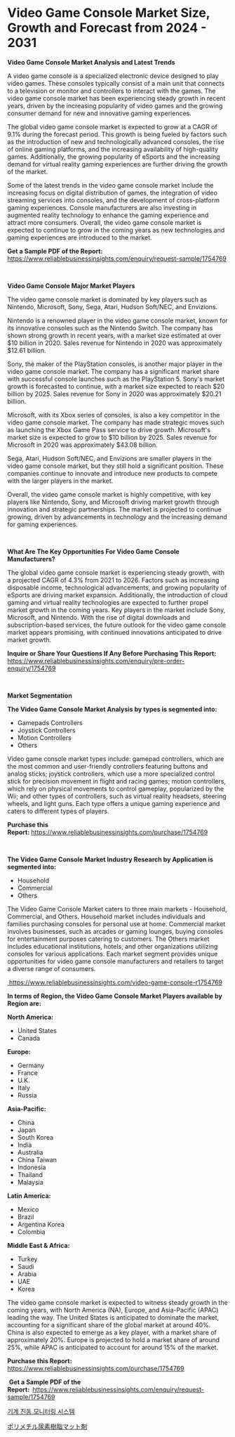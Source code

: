 <p><h1>Video Game Console Market Size, Growth and Forecast from 2024 - 2031</h1></p><p><strong>Video Game Console Market Analysis and Latest Trends</strong></p>
<p><p>A video game console is a specialized electronic device designed to play video games. These consoles typically consist of a main unit that connects to a television or monitor and controllers to interact with the games. The video game console market has been experiencing steady growth in recent years, driven by the increasing popularity of video games and the growing consumer demand for new and innovative gaming experiences.</p><p>The global video game console market is expected to grow at a CAGR of 9.1% during the forecast period. This growth is being fueled by factors such as the introduction of new and technologically advanced consoles, the rise of online gaming platforms, and the increasing availability of high-quality games. Additionally, the growing popularity of eSports and the increasing demand for virtual reality gaming experiences are further driving the growth of the market.</p><p>Some of the latest trends in the video game console market include the increasing focus on digital distribution of games, the integration of video streaming services into consoles, and the development of cross-platform gaming experiences. Console manufacturers are also investing in augmented reality technology to enhance the gaming experience and attract more consumers. Overall, the video game console market is expected to continue to grow in the coming years as new technologies and gaming experiences are introduced to the market.</p></p>
<p><strong>Get a Sample PDF of the Report:&nbsp;</strong> <a href="https://www.reliablebusinessinsights.com/enquiry/request-sample/1754769">https://www.reliablebusinessinsights.com/enquiry/request-sample/1754769</a></p>
<p>&nbsp;</p>
<p><strong>Video Game Console Major Market Players</strong></p>
<p><p>The video game console market is dominated by key players such as Nintendo, Microsoft, Sony, Sega, Atari, Hudson Soft/NEC, and Envizions. </p><p>Nintendo is a renowned player in the video game console market, known for its innovative consoles such as the Nintendo Switch. The company has shown strong growth in recent years, with a market size estimated at over $10 billion in 2020. Sales revenue for Nintendo in 2020 was approximately $12.61 billion.</p><p>Sony, the maker of the PlayStation consoles, is another major player in the video game console market. The company has a significant market share with successful console launches such as the PlayStation 5. Sony's market growth is forecasted to continue, with a market size expected to reach $20 billion by 2025. Sales revenue for Sony in 2020 was approximately $20.21 billion.</p><p>Microsoft, with its Xbox series of consoles, is also a key competitor in the video game console market. The company has made strategic moves such as launching the Xbox Game Pass service to drive growth. Microsoft's market size is expected to grow to $10 billion by 2025. Sales revenue for Microsoft in 2020 was approximately $43.08 billion.</p><p>Sega, Atari, Hudson Soft/NEC, and Envizions are smaller players in the video game console market, but they still hold a significant position. These companies continue to innovate and introduce new products to compete with the larger players in the market.</p><p>Overall, the video game console market is highly competitive, with key players like Nintendo, Sony, and Microsoft driving market growth through innovation and strategic partnerships. The market is projected to continue growing, driven by advancements in technology and the increasing demand for gaming experiences.</p></p>
<p>&nbsp;</p>
<p><strong>What Are The Key Opportunities For Video Game Console Manufacturers?</strong></p>
<p><p>The global video game console market is experiencing steady growth, with a projected CAGR of 4.3% from 2021 to 2026. Factors such as increasing disposable income, technological advancements, and growing popularity of eSports are driving market expansion. Additionally, the introduction of cloud gaming and virtual reality technologies are expected to further propel market growth in the coming years. Key players in the market include Sony, Microsoft, and Nintendo. With the rise of digital downloads and subscription-based services, the future outlook for the video game console market appears promising, with continued innovations anticipated to drive market growth.</p></p>
<p><strong>Inquire or Share Your Questions If Any Before Purchasing This Report:</strong> <a href="https://www.reliablebusinessinsights.com/enquiry/pre-order-enquiry/1754769">https://www.reliablebusinessinsights.com/enquiry/pre-order-enquiry/1754769</a></p>
<p>&nbsp;</p>
<p><strong>Market Segmentation</strong></p>
<p><strong>The Video Game Console Market Analysis by types is segmented into:</strong></p>
<p><ul><li>Gamepads Controllers</li><li>Joystick Controllers</li><li>Motion Controllers</li><li>Others</li></ul></p>
<p><p>Video game console market types include: gamepad controllers, which are the most common and user-friendly controllers featuring buttons and analog sticks; joystick controllers, which use a more specialized control stick for precision movement in flight and racing games; motion controllers, which rely on physical movements to control gameplay, popularized by the Wii; and other types of controllers, such as virtual reality headsets, steering wheels, and light guns. Each type offers a unique gaming experience and caters to different types of players.</p></p>
<p><strong>Purchase this Report:&nbsp;</strong><a href="https://www.reliablebusinessinsights.com/purchase/1754769">https://www.reliablebusinessinsights.com/purchase/1754769</a></p>
<p>&nbsp;</p>
<p><strong>The Video Game Console Market Industry Research by Application is segmented into:</strong></p>
<p><ul><li>Household</li><li>Commercial</li><li>Others</li></ul></p>
<p><p>The Video Game Console Market caters to three main markets - Household, Commercial, and Others. Household market includes individuals and families purchasing consoles for personal use at home. Commercial market involves businesses, such as arcades or gaming lounges, buying consoles for entertainment purposes catering to customers. The Others market includes educational institutions, hotels, and other organizations utilizing consoles for various applications. Each market segment provides unique opportunities for video game console manufacturers and retailers to target a diverse range of consumers.</p></p>
<p><a href="https://www.reliablebusinessinsights.com/video-game-console-r1754769">&nbsp;https://www.reliablebusinessinsights.com/video-game-console-r1754769</a></p>
<p><strong>In terms of Region, the Video Game Console Market Players available by Region are:</strong></p>
<p>
    <p> <strong> North America: </strong>
        <ul>
            <li>United States</li>
            <li>Canada</li>
        </ul>
        </p> 
    <p> <strong> Europe: </strong>
        <ul>
            <li>Germany</li>
            <li>France</li>
            <li>U.K.</li>
            <li>Italy</li>
            <li>Russia</li>
        </ul>
        </p> 
    <p> <strong> Asia-Pacific: </strong>
        <ul>
            <li>China</li>
            <li>Japan</li>
            <li>South Korea</li>
            <li>India</li>
            <li>Australia</li>
            <li>China Taiwan</li>
            <li>Indonesia</li>
            <li>Thailand</li>
            <li>Malaysia</li>
        </ul>
        </p> 
    <p> <strong> Latin America: </strong>
        <ul>
            <li>Mexico</li>
            <li>Brazil</li>
            <li>Argentina Korea</li>
            <li>Colombia</li>
        </ul>
        </p> 
    <p> <strong> Middle East & Africa: </strong>
        <ul>
            <li>Turkey</li>
            <li>Saudi</li>
            <li>Arabia</li>
            <li>UAE</li>
            <li>Korea</li>
        </ul>
    </p>
    </p>
<p><p>The video game console market is expected to witness steady growth in the coming years, with North America (NA), Europe, and Asia-Pacific (APAC) leading the way. The United States is anticipated to dominate the market, accounting for a significant share of the global market at around 40%. China is also expected to emerge as a key player, with a market share of approximately 20%. Europe is projected to hold a market share of around 25%, while APAC is anticipated to account for around 15% of the market.</p></p>
<p><strong>Purchase this Report: </strong><a href="https://www.reliablebusinessinsights.com/purchase/1754769">https://www.reliablebusinessinsights.com/purchase/1754769</a></p>
<p>&nbsp;<strong>Get a Sample PDF of the Report:&nbsp;&nbsp;</strong><a href="https://www.reliablebusinessinsights.com/enquiry/request-sample/1754769">https://www.reliablebusinessinsights.com/enquiry/request-sample/1754769</a></p>
<p><strong></strong></p>
<p><p><a href="https://medium.com/@constantinvon/%EA%B8%B0%EA%B3%84-%EC%A7%84%EB%8F%99-%EB%AA%A8%EB%8B%88%ED%84%B0%EB%A7%81-%EC%8B%9C%EC%8A%A4%ED%85%9C-%EC%8B%9C%EC%9E%A5-%EC%A0%84%EB%A7%9D-%EC%99%84%EC%A0%84%ED%95%9C-%EC%82%B0%EC%97%85-%EB%B6%84%EC%84%9D-2024-2031-8c114b63cf5c">기계 진동 모니터링 시스템</a></p><p><a href="https://github.com/mohamedbakry57/Market-Research-Report-List-4/blob/main/4526831141810.md">ポリメチル尿素樹脂マット剤</a></p></p>